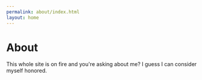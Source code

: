 ```yaml
---
permalink: about/index.html
layout: home
---
```


# About

This whole site is on fire and you're asking about me? I guess I can consider myself honored.
